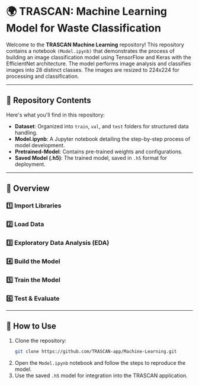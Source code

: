 # 🌍 TRASCAN: Machine Learning Model for Waste Classification  

Welcome to the **TRASCAN Machine Learning** repository! 
This repository contains a notebook `(Model.ipynb)` that demonstrates the process of building an image classification model using TensorFlow and Keras with the EfficientNet architecture. The model performs image analysis and classifies images into 28 distinct classes. The images are resized to 224x224 for processing and classification.

---

## 📂 Repository Contents  

Here's what you'll find in this repository:  
- **Dataset**: Organized into `train`, `val`, and `test` folders for structured data handling.  
- **Model.ipynb**: A Jupyter notebook detailing the step-by-step process of model development.  
- **Pretrained-Model**: Contains pre-trained weights and configurations.  
- **Saved Model (.h5)**: The trained model, saved in `.h5` format for deployment.  

---

## 🚀 Overview

### 1️⃣ **Import Libraries**   
### 2️⃣ **Load Data**  
### 3️⃣ **Exploratory Data Analysis (EDA)**    
### 4️⃣ **Build the Model** 
### 5️⃣ **Train the Model**  
### 6️⃣ **Test & Evaluate**  

---
## 🌟 How to Use  

1. Clone the repository:  
   ```bash
   git clone https://github.com/TRASCAN-app/Machine-Learning.git
2. Open the `Model.ipynb` notebook and follow the steps to reproduce the model.
3. Use the saved `.h5` model for integration into the TRASCAN application.

